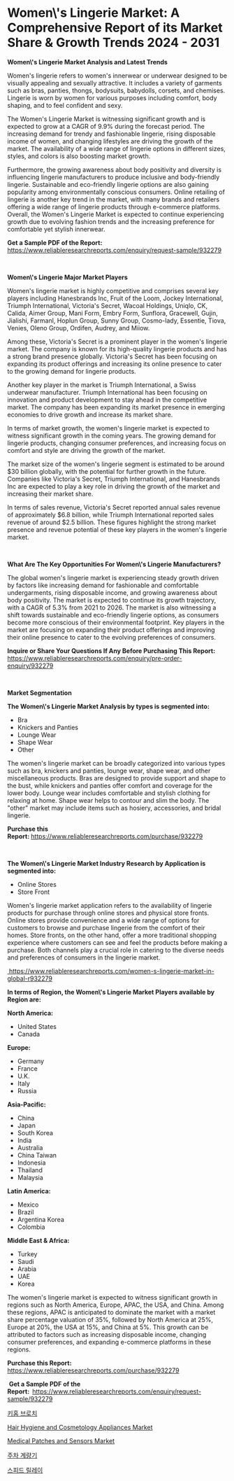<p><h1>Women\'s Lingerie Market: A Comprehensive Report of its Market Share & Growth Trends 2024 - 2031</h1></p><p><strong>Women\'s Lingerie Market Analysis and Latest Trends</strong></p>
<p><p>Women's lingerie refers to women's innerwear or underwear designed to be visually appealing and sexually attractive. It includes a variety of garments such as bras, panties, thongs, bodysuits, babydolls, corsets, and chemises. Lingerie is worn by women for various purposes including comfort, body shaping, and to feel confident and sexy.</p><p>The Women's Lingerie Market is witnessing significant growth and is expected to grow at a CAGR of 9.9% during the forecast period. The increasing demand for trendy and fashionable lingerie, rising disposable income of women, and changing lifestyles are driving the growth of the market. The availability of a wide range of lingerie options in different sizes, styles, and colors is also boosting market growth.</p><p>Furthermore, the growing awareness about body positivity and diversity is influencing lingerie manufacturers to produce inclusive and body-friendly lingerie. Sustainable and eco-friendly lingerie options are also gaining popularity among environmentally conscious consumers. Online retailing of lingerie is another key trend in the market, with many brands and retailers offering a wide range of lingerie products through e-commerce platforms. Overall, the Women's Lingerie Market is expected to continue experiencing growth due to evolving fashion trends and the increasing preference for comfortable yet stylish innerwear.</p></p>
<p><strong>Get a Sample PDF of the Report:&nbsp;</strong> <a href="https://www.reliableresearchreports.com/enquiry/request-sample/932279">https://www.reliableresearchreports.com/enquiry/request-sample/932279</a></p>
<p>&nbsp;</p>
<p><strong>Women\'s Lingerie Major Market Players</strong></p>
<p><p>Women's lingerie market is highly competitive and comprises several key players including Hanesbrands Inc, Fruit of the Loom, Jockey International, Triumph International, Victoria's Secret, Wacoal Holdings, Uniqlo, CK, Calida, Aimer Group, Mani Form, Embry Form, Sunflora, Gracewell, Gujin, Jialishi, Farmanl, Hoplun Group, Sunny Group, Cosmo-lady, Essentie, Tiova, Venies, Oleno Group, Ordifen, Audrey, and Miiow.</p><p>Among these, Victoria's Secret is a prominent player in the women's lingerie market. The company is known for its high-quality lingerie products and has a strong brand presence globally. Victoria's Secret has been focusing on expanding its product offerings and increasing its online presence to cater to the growing demand for lingerie products.</p><p>Another key player in the market is Triumph International, a Swiss underwear manufacturer. Triumph International has been focusing on innovation and product development to stay ahead in the competitive market. The company has been expanding its market presence in emerging economies to drive growth and increase its market share.</p><p>In terms of market growth, the women's lingerie market is expected to witness significant growth in the coming years. The growing demand for lingerie products, changing consumer preferences, and increasing focus on comfort and style are driving the growth of the market.</p><p>The market size of the women's lingerie segment is estimated to be around $30 billion globally, with the potential for further growth in the future. Companies like Victoria's Secret, Triumph International, and Hanesbrands Inc are expected to play a key role in driving the growth of the market and increasing their market share.</p><p>In terms of sales revenue, Victoria's Secret reported annual sales revenue of approximately $6.8 billion, while Triumph International reported sales revenue of around $2.5 billion. These figures highlight the strong market presence and revenue potential of these key players in the women's lingerie market.</p></p>
<p>&nbsp;</p>
<p><strong>What Are The Key Opportunities For Women\'s Lingerie Manufacturers?</strong></p>
<p><p>The global women's lingerie market is experiencing steady growth driven by factors like increasing demand for fashionable and comfortable undergarments, rising disposable income, and growing awareness about body positivity. The market is expected to continue its growth trajectory, with a CAGR of 5.3% from 2021 to 2026. The market is also witnessing a shift towards sustainable and eco-friendly lingerie options, as consumers become more conscious of their environmental footprint. Key players in the market are focusing on expanding their product offerings and improving their online presence to cater to the evolving preferences of consumers.</p></p>
<p><strong>Inquire or Share Your Questions If Any Before Purchasing This Report:</strong> <a href="https://www.reliableresearchreports.com/enquiry/pre-order-enquiry/932279">https://www.reliableresearchreports.com/enquiry/pre-order-enquiry/932279</a></p>
<p>&nbsp;</p>
<p><strong>Market Segmentation</strong></p>
<p><strong>The Women\'s Lingerie Market Analysis by types is segmented into:</strong></p>
<p><ul><li>Bra</li><li>Knickers and Panties</li><li>Lounge Wear</li><li>Shape Wear</li><li>Other</li></ul></p>
<p><p>The women's lingerie market can be broadly categorized into various types such as bra, knickers and panties, lounge wear, shape wear, and other miscellaneous products. Bras are designed to provide support and shape to the bust, while knickers and panties offer comfort and coverage for the lower body. Lounge wear includes comfortable and stylish clothing for relaxing at home. Shape wear helps to contour and slim the body. The "other" market may include items such as hosiery, accessories, and bridal lingerie.</p></p>
<p><strong>Purchase this Report:&nbsp;</strong><a href="https://www.reliableresearchreports.com/purchase/932279">https://www.reliableresearchreports.com/purchase/932279</a></p>
<p>&nbsp;</p>
<p><strong>The Women\'s Lingerie Market Industry Research by Application is segmented into:</strong></p>
<p><ul><li>Online Stores</li><li>Store Front</li></ul></p>
<p><p>Women's lingerie market application refers to the availability of lingerie products for purchase through online stores and physical store fronts. Online stores provide convenience and a wide range of options for customers to browse and purchase lingerie from the comfort of their homes. Store fronts, on the other hand, offer a more traditional shopping experience where customers can see and feel the products before making a purchase. Both channels play a crucial role in catering to the diverse needs and preferences of consumers in the lingerie market.</p></p>
<p><a href="https://www.reliableresearchreports.com/women-s-lingerie-market-in-global-r932279">&nbsp;https://www.reliableresearchreports.com/women-s-lingerie-market-in-global-r932279</a></p>
<p><strong>In terms of Region, the Women\'s Lingerie Market Players available by Region are:</strong></p>
<p>
    <p> <strong> North America: </strong>
        <ul>
            <li>United States</li>
            <li>Canada</li>
        </ul>
        </p> 
    <p> <strong> Europe: </strong>
        <ul>
            <li>Germany</li>
            <li>France</li>
            <li>U.K.</li>
            <li>Italy</li>
            <li>Russia</li>
        </ul>
        </p> 
    <p> <strong> Asia-Pacific: </strong>
        <ul>
            <li>China</li>
            <li>Japan</li>
            <li>South Korea</li>
            <li>India</li>
            <li>Australia</li>
            <li>China Taiwan</li>
            <li>Indonesia</li>
            <li>Thailand</li>
            <li>Malaysia</li>
        </ul>
        </p> 
    <p> <strong> Latin America: </strong>
        <ul>
            <li>Mexico</li>
            <li>Brazil</li>
            <li>Argentina Korea</li>
            <li>Colombia</li>
        </ul>
        </p> 
    <p> <strong> Middle East & Africa: </strong>
        <ul>
            <li>Turkey</li>
            <li>Saudi</li>
            <li>Arabia</li>
            <li>UAE</li>
            <li>Korea</li>
        </ul>
    </p>
    </p>
<p><p>The women's lingerie market is expected to witness significant growth in regions such as North America, Europe, APAC, the USA, and China. Among these regions, APAC is anticipated to dominate the market with a market share percentage valuation of 35%, followed by North America at 25%, Europe at 20%, the USA at 15%, and China at 5%. This growth can be attributed to factors such as increasing disposable income, changing consumer preferences, and expanding e-commerce platforms in these regions.</p></p>
<p><strong>Purchase this Report: </strong><a href="https://www.reliableresearchreports.com/purchase/932279">https://www.reliableresearchreports.com/purchase/932279</a></p>
<p>&nbsp;<strong>Get a Sample PDF of the Report:&nbsp;&nbsp;</strong><a href="https://www.reliableresearchreports.com/enquiry/request-sample/932279">https://www.reliableresearchreports.com/enquiry/request-sample/932279</a></p>
<p><strong></strong></p>
<p><p><a href="https://github.com/camron674/Market-Research-Report-List-1/blob/main/360115577220.md">키홈 브로치</a></p><p><a href="https://issuu.com/reportprime-2/docs/hair-hygiene-and-cosmetology-appliances-market-siz">Hair Hygiene and Cosmetology Appliances Market</a></p><p><a href="https://github.com/brenzgnarento/Market-Research-Report-List-2/blob/main/medical-patches-and-sensors-market.md">Medical Patches and Sensors Market</a></p><p><a href="https://medium.com/@staceyhilll80/%EC%A3%BC%EC%B0%A8-%EB%A9%94%ED%83%80-%EC%8B%9C%EC%9E%A5%EC%9D%80-%EC%8B%9C%EC%9E%A5-%EC%A0%90%EC%9C%A0%EC%9C%A8-%EC%8B%9C%EC%9E%A5-%EB%8F%99%ED%96%A5-%EB%B0%8F-%EC%8B%9C%EC%9E%A5-%EC%84%B1%EC%9E%A5%EC%97%90-%EB%8C%80%ED%95%9C-%EC%A0%95%EB%B3%B4%EB%A5%BC-%EC%A0%9C%EA%B3%B5%ED%95%A9%EB%8B%88%EB%8B%A4-d2c68f97116d">주차 계량기</a></p><p><a href="https://github.com/ROBERTS65DAVID/Market-Research-Report-List-1/blob/main/983199677221.md">스피드 릴레이</a></p></p>